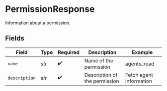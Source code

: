 # PermissionResponse

Information about a permission.


## Fields

| Field                         | Type                          | Required                      | Description                   | Example                       |
| ----------------------------- | ----------------------------- | ----------------------------- | ----------------------------- | ----------------------------- |
| `name`                        | *str*                         | :heavy_check_mark:            | Name of the permission        | agents_read                   |
| `description`                 | *str*                         | :heavy_check_mark:            | Description of the permission | Fetch agent information       |